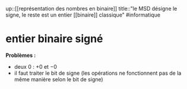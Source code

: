 up::[[représentation des nombres en binaire]]
title::"le MSD désigne le signe, le reste est un entier [[binaire]] classique"
#informatique 
# entier binaire signé

**Problèmes :**
 - deux $0$ : $+0$ et $-0$
 - il faut traiter le bit de signe (les opérations ne fonctionnent pas de la même manière selon le bit de signe)
